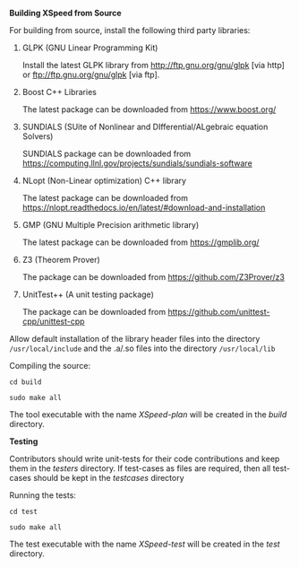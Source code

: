 **Building XSpeed from Source**

For building from source, install the following third party libraries:

1. GLPK (GNU Linear Programming Kit)

	Install the latest GLPK library from http://ftp.gnu.org/gnu/glpk [via http] or ftp://ftp.gnu.org/gnu/glpk [via ftp].

2. Boost C++ Libraries

	The latest package can be downloaded from https://www.boost.org/

3. SUNDIALS (SUite of Nonlinear and DIfferential/ALgebraic equation Solvers)

	SUNDIALS package can be downloaded from https://computing.llnl.gov/projects/sundials/sundials-software

4. NLopt (Non-Linear optimization) C++ library

	The latest package can be downloaded from https://nlopt.readthedocs.io/en/latest/#download-and-installation

5. GMP (GNU Multiple Precision arithmetic library)

    The latest package can be downloaded from https://gmplib.org/

6. Z3 (Theorem Prover)

    The package can be downloaded from https://github.com/Z3Prover/z3

7. UnitTest++ (A unit testing package)
	
	The package can be downloaded from https://github.com/unittest-cpp/unittest-cpp

Allow default installation of the library header files into the directory `/usr/local/include` and the .a/.so files into the directory `/usr/local/lib`

Compiling the source:

`cd build`

`sudo make all`

The tool executable with the name *XSpeed-plan* will be created in the *build* directory.

**Testing**

Contributors should write unit-tests for their code contributions and keep them in the *testers* directory.
If test-cases as files are required, then all test-cases should be kept in the *testcases* directory

Running the tests:

`cd test`

`sudo make all`

The test executable with the name *XSpeed-test* will be created in the *test* directory.